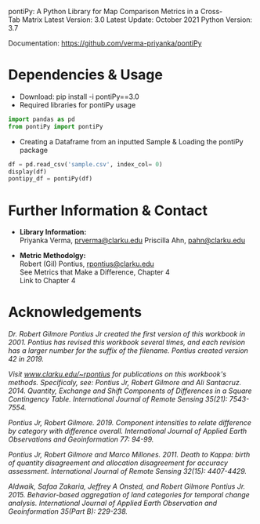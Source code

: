 ﻿pontiPy: A Python Library for Map Comparison Metrics in a Cross-Tab Matrix
Latest Version: 3.0
Latest Update: October 2021
Python Version: 3.7  

Documentation: https://github.com/verma-priyanka/pontiPy

# Dependencies & Usage
- Download: pip install -i pontiPy==3.0
- Required libraries for pontiPy usage

```python
import pandas as pd
from pontiPy import pontiPy
```
- Creating a Dataframe from an inputted Sample & Loading the pontiPy package
```python
df = pd.read_csv('sample.csv', index_col= 0)
display(df)
pontipy_df = pontiPy(df)
```

# Further Information & Contact
- **Library Information:**  
Priyanka Verma, prverma@clarku.edu
Priscilla Ahn, pahn@clarku.edu    

- **Metric Methodolgy:**  
Robert (Gil) Pontius, rpontius@clarku.edu  
See Metrics that Make a Difference, Chapter 4  
Link to Chapter 4

# Acknowledgements

_Dr. Robert Gilmore Pontius Jr created the first version of this workbook in 2001. Pontius has revised this workbook several times, and each revision has a larger number for the suffix of the filename. Pontius created version 42 in 2019._  

_Visit www.clarku.edu/~rpontius for publications on this workbook's methods. Specificaly, see:
Pontius Jr, Robert Gilmore and Ali Santacruz. 2014. Quantity, Exchange and Shift Components of Differences in a Square Contingency Table. International Journal of Remote Sensing 35(21): 7543-7554._  

_Pontius Jr, Robert Gilmore. 2019. Component intensities to relate difference by category with difference overall. International Journal of Applied Earth Observations and Geoinformation 77: 94-99._  

_Pontius Jr, Robert Gilmore and Marco Millones. 2011. Death to Kappa: birth of quantity disagreement and allocation disagreement for accuracy assessment. International Journal of Remote Sensing 32(15): 4407-4429._  

_Aldwaik, Safaa Zakaria, Jeffrey A Onsted, and Robert Gilmore Pontius Jr. 2015. Behavior-based aggregation of land categories for temporal change analysis. International Journal of Applied Earth Observation and Geoinformation 35(Part B): 229-238._
